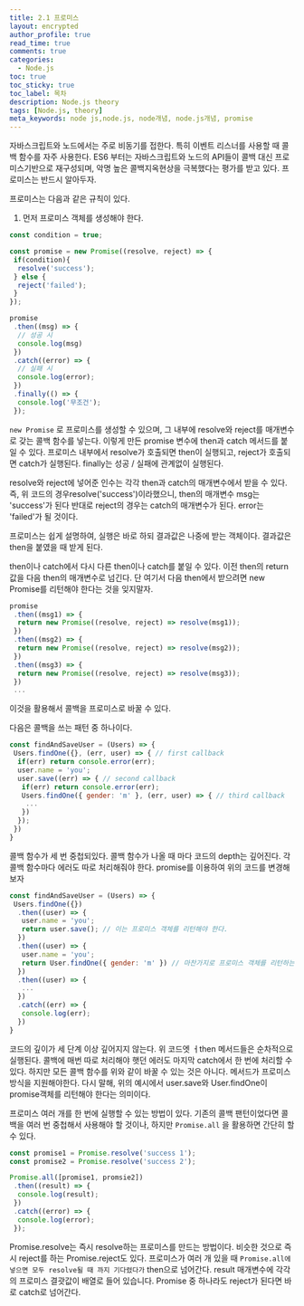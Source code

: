 ```yaml
---
title: 2.1 프로미스
layout: encrypted
author_profile: true
read_time: true
comments: true
categories:
  - Node.js
toc: true
toc_sticky: true
toc_label: 목차
description: Node.js theory
tags: [Node.js, theory]
meta_keywords: node js,node.js, node개념, node.js개념, promise
---
```


자바스크립트와 노드에서는 주로 비동기를 접한다. 특히 이벤트 리스너를 사용할 때 콜백 함수를 자주 사용한다. ES6 부터는 자바스크립트와 노드의 API들이 콜백 대신 프로미스기반으로 재구성되며, 악명 높은 콜백지옥현상을 극복했다는 평가를 받고 있다. 프로미스는 반드시 알아두자.

프로미스는 다음과 같은 규칙이 있다.

1. 먼저 프로미스 객체를 생성해야 한다.

```javascript
const condition = true;

const promise = new Promise((resolve, reject) => {
 if(condition){
  resolve('success');
 } else {
  reject('failed');
 }
});

promise
 .then((msg) => {
  // 성공 시
  console.log(msg)
 })
 .catch((error) => {
  // 실패 시
  console.log(error);
 })
 .finally(() => {
  console.log('무조건');
 });
```

`new Promise` 로 프로미스를 생성할 수 있으며, 그 내부에 resolve와 reject를 매개변수로 갖는 콜백 함수를 넣는다. 이렇게 만든 promise 변수에 then과 catch 메서드를 붙일 수 있다. 프로미스 내부에서 resolve가 호출되면 then이 실행되고, reject가 호출되면 catch가 실행된다. finally는 성공 / 실패에 관계없이 실행된다.

resolve와 reject에 넣어준 인수는 각각 then과 catch의 매개변수에서 받을 수 있다. 즉, 위 코드의 경우resolve('success')이라했으니, then의 매개변수 msg는 'success'가 된다 반대로 reject의 경우는 catch의 매개변수가 된다. error는 'failed'가 될 것이다.

프로미스는 쉽게 설명하여, 실행은 바로 하되 결과값은 나중에 받는 객체이다. 결과값은 then을 붙였을 때 받게 된다.

then이나 catch에서 다시 다른 then이나 catch를 붙일 수 있다. 이전 then의 return 값을 다음 then의 매개변수로 넘긴다. 단 여기서 다음 then에서 받으려면 new Promise를 리턴해야 한다는 것을 잊지말자.

```js
promise
 .then((msg1) => {
  return new Promise((resolve, reject) => resolve(msg1));
 })
 .then((msg2) => {
  return new Promise((resolve, reject) => resolve(msg2));
 })
 .then((msg3) => {
  return new Promise((resolve, reject) => resolve(msg3));
 })
 ...
```

이것을 활용해서 콜백을 프로미스로 바꿀 수 있다.

다음은 콜백을 쓰는 패턴 중 하나이다.

```js
const findAndSaveUser = (Users) => {
 Users.findOne({}, (err, user) => { // first callback
  if(err) return console.error(err);
  user.name = 'you';
  user.save((err) => { // second callback
   if(err) return console.error(err);
   Users.findOne({ gender: 'm' }, (err, user) => { // third callback
    ...
   })
  });
 })
}
```

콜백 함수가 세 번 중첩되있다. 콜백 함수가 나올 때 마다 코드의 depth는 깊어진다. 각 콜백 함수마다 에러도 따로 처리해줘야 한다. promise를 이용하여 위의 코드를 변경해보자

```js
const findAndSaveUser = (Users) => {
 Users.findOne({})
  .then((user) => {
   user.name = 'you';
   return user.save(); // 이는 프로미스 객체를 리턴해야 한다.
  })
  .then((user) => {
   user.name = 'you';
   return User.findOne({ gender: 'm' }) // 마찬가지로 프로미스 객체를 리턴하는 함수여야 한다.
  })
  .then((user) => {
   ...
  })
  .catch((err) => {
   console.log(err);
  })
}
```

코드의 깊이가 세 단계 이상 깊어지지 않는다. 위 코드엣 ㅓthen 메서드들은 순차적으로 실행된다. 콜백에 매번 따로 처리해야 햇던 에러도 마지막 catch에서 한 번에 처리할 수 있다. 하지만 모든 콜백 함수를 위와 같이 바꿀 수 있는 것은 아니다. 메서드가 프로미스 방식을 지원해야한다. 다시 말해,  위의 예시에서 user.save와 User.findOne이 promise객체를 리턴해야 한다는 의미이다.

프로미스 여러 개를 한 번에 실행할 수 있는 방법이 있다. 기존의 콜백 팬턴이었다면 콜백을 여러 번 중첩해서 사용해야 할 것이나, 하지만 `Promise.all` 을 활용하면 간단히 할 수 있다.

```js
const promise1 = Promise.resolve('success 1');
const promise2 = Promise.resolve('success 2');

Promise.all([promise1, promsie2])
 .then((result) => {
  console.log(result);
 })
 .catch((error) => {
  console.log(error);
 });
```

Promise.resolve는 즉시 resolve하는 프로미스를 만드는 방법이다. 비슷한 것으로 즉시 reject를 하는 Promise.reject도 있다. 프로미스가 여러 개 있을 때 `Promise.all에 넣으면 모두 resolve될 때 까지 기다렸다가` then으로 넘어간다. result 매개변수에 각각의 프로미스 결괏값이 배열로 들어 있습니다. Promise 중 하나라도 reject가 된다면 바로 catch로 넘어간다.
